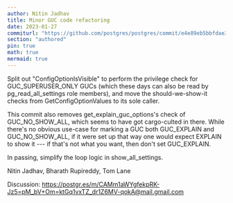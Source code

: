 ```yaml
---
author: Nitin Jadhav
title: Minor GUC code refactoring
date: 2023-01-27
commiturl: "https://github.com/postgres/postgres/commit/e4e89eb5bbfdae30349b38344e9c604411174f6b"
section: "authored"
pin: true
math: true
mermaid: true
---
```


Split out "ConfigOptionIsVisible" to perform the privilege
check for GUC_SUPERUSER_ONLY GUCs (which these days can also
be read by pg_read_all_settings role members), and move the
should-we-show-it checks from GetConfigOptionValues to its
sole caller.

This commit also removes get_explain_guc_options's check of
GUC_NO_SHOW_ALL, which seems to have got cargo-culted in there.
While there's no obvious use-case for marking a GUC both
GUC_EXPLAIN and GUC_NO_SHOW_ALL, if it were set up that way
one would expect EXPLAIN to show it --- if that's not what
you want, then don't set GUC_EXPLAIN.

In passing, simplify the loop logic in show_all_settings.

Nitin Jadhav, Bharath Rupireddy, Tom Lane

Discussion: https://postgr.es/m/CAMm1aWYgfekpRK-Jz5=pM_bV+Om=ktGq1vxTZ_dr1Z6MV-qokA@mail.gmail.com